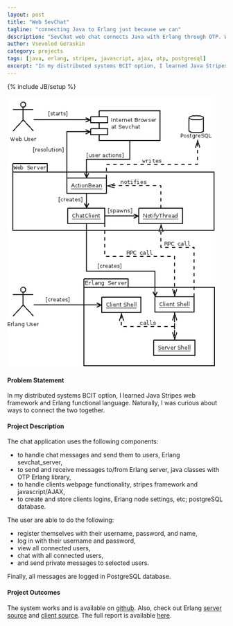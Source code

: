 ```yaml
---
layout: post
title: "Web SevChat"
tagline: "connecting Java to Erlang just because we can"
description: "SevChat web chat connects Java with Erlang through OTP. Web client uses Stripes framework and postreSQL.  Chat Server is written in Erlang."
author: Vsevolod Geraskin
category: projects
tags: [java, erlang, stripes, javascript, ajax, otp, postgresql]
excerpt: "In my distributed systems BCIT option, I learned Java Stripes web framework and Erlang functional language.  Naturally, I was curious about ways to connect the two together."
---
```

{% include JB/setup %}

<img class="float-right" width="480pt" src="/assets/post_images/sevchat1.png" alt="System Diagram of SevChat" />

#### Problem Statement
In my distributed systems BCIT option, I learned Java Stripes web framework and Erlang functional language.  Naturally, I was curious about ways to connect the two together.

#### Project Description

The chat application uses the following components:

- to handle chat messages and send them to users, Erlang sevchat_server,
- to send and receive messages to/from Erlang server, java classes with OTP Erlang library,
- to handle clients webpage functionality, stripes framework and javascript/AJAX,
- to create and store clients logins, Erlang node settings, etc; postgreSQL database.

The user are able to do the following:

- register themselves with their username, password, and name,
- log in with their username and password,
- view all connected users,
- chat with all connected users,
- and send private messages to selected users.

Finally, all messages are logged in PostgreSQL database.

#### Project Outcomes
The system works and is available on [github](https://github.com/past5/sev-chat).  Also, check out Erlang [server source](https://github.com/past5/sev-chat/blob/master/erlang/sevchat_server.erl) and 
[client source](https://github.com/past5/sev-chat/blob/master/erlang/sevchat_client.erl).  The full report is available 
[here](/assets/post_docs/SevChatGeraskin.pdf).
